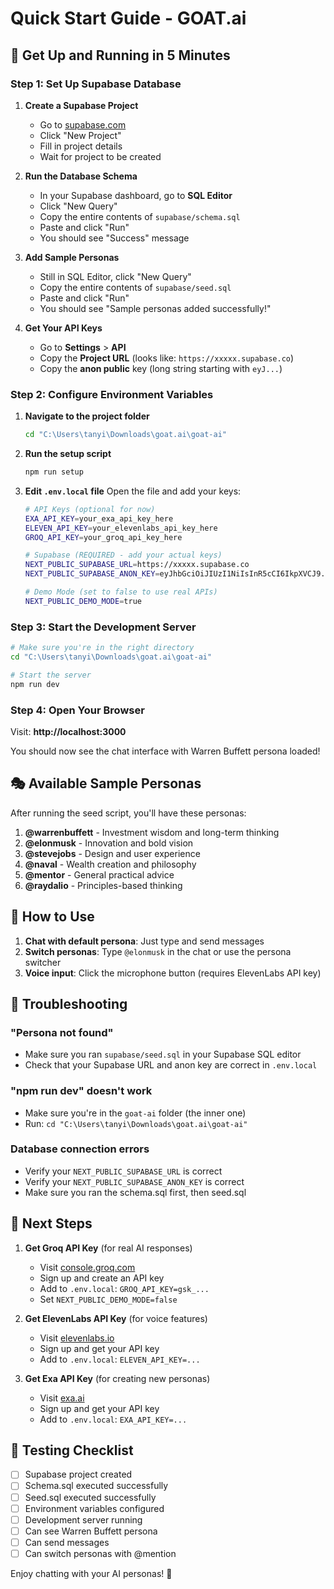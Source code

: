 # Quick Start Guide - GOAT.ai

## 🚀 Get Up and Running in 5 Minutes

### Step 1: Set Up Supabase Database

1. **Create a Supabase Project**
   - Go to [supabase.com](https://supabase.com)
   - Click "New Project"
   - Fill in project details
   - Wait for project to be created

2. **Run the Database Schema**
   - In your Supabase dashboard, go to **SQL Editor**
   - Click "New Query"
   - Copy the entire contents of `supabase/schema.sql`
   - Paste and click "Run"
   - You should see "Success" message

3. **Add Sample Personas**
   - Still in SQL Editor, click "New Query"
   - Copy the entire contents of `supabase/seed.sql`
   - Paste and click "Run"
   - You should see "Sample personas added successfully!"

4. **Get Your API Keys**
   - Go to **Settings** > **API**
   - Copy the **Project URL** (looks like: `https://xxxxx.supabase.co`)
   - Copy the **anon public** key (long string starting with `eyJ...`)

### Step 2: Configure Environment Variables

1. **Navigate to the project folder**
   ```bash
   cd "C:\Users\tanyi\Downloads\goat.ai\goat-ai"
   ```

2. **Run the setup script**
   ```bash
   npm run setup
   ```

3. **Edit `.env.local` file**
   Open the file and add your keys:
   ```bash
   # API Keys (optional for now)
   EXA_API_KEY=your_exa_api_key_here
   ELEVEN_API_KEY=your_elevenlabs_api_key_here
   GROQ_API_KEY=your_groq_api_key_here

   # Supabase (REQUIRED - add your actual keys)
   NEXT_PUBLIC_SUPABASE_URL=https://xxxxx.supabase.co
   NEXT_PUBLIC_SUPABASE_ANON_KEY=eyJhbGciOiJIUzI1NiIsInR5cCI6IkpXVCJ9...

   # Demo Mode (set to false to use real APIs)
   NEXT_PUBLIC_DEMO_MODE=true
   ```

### Step 3: Start the Development Server

```bash
# Make sure you're in the right directory
cd "C:\Users\tanyi\Downloads\goat.ai\goat-ai"

# Start the server
npm run dev
```

### Step 4: Open Your Browser

Visit: **http://localhost:3000**

You should now see the chat interface with Warren Buffett persona loaded!

## 🎭 Available Sample Personas

After running the seed script, you'll have these personas:

1. **@warrenbuffett** - Investment wisdom and long-term thinking
2. **@elonmusk** - Innovation and bold vision
3. **@stevejobs** - Design and user experience
4. **@naval** - Wealth creation and philosophy
5. **@mentor** - General practical advice
6. **@raydalio** - Principles-based thinking

## 💬 How to Use

1. **Chat with default persona**: Just type and send messages
2. **Switch personas**: Type `@elonmusk` in the chat or use the persona switcher
3. **Voice input**: Click the microphone button (requires ElevenLabs API key)

## 🐛 Troubleshooting

### "Persona not found"
- Make sure you ran `supabase/seed.sql` in your Supabase SQL editor
- Check that your Supabase URL and anon key are correct in `.env.local`

### "npm run dev" doesn't work
- Make sure you're in the `goat-ai` folder (the inner one)
- Run: `cd "C:\Users\tanyi\Downloads\goat.ai\goat-ai"`

### Database connection errors
- Verify your `NEXT_PUBLIC_SUPABASE_URL` is correct
- Verify your `NEXT_PUBLIC_SUPABASE_ANON_KEY` is correct
- Make sure you ran the schema.sql first, then seed.sql

## 🎯 Next Steps

1. **Get Groq API Key** (for real AI responses)
   - Visit [console.groq.com](https://console.groq.com)
   - Sign up and create an API key
   - Add to `.env.local`: `GROQ_API_KEY=gsk_...`
   - Set `NEXT_PUBLIC_DEMO_MODE=false`

2. **Get ElevenLabs API Key** (for voice features)
   - Visit [elevenlabs.io](https://elevenlabs.io)
   - Sign up and get your API key
   - Add to `.env.local`: `ELEVEN_API_KEY=...`

3. **Get Exa API Key** (for creating new personas)
   - Visit [exa.ai](https://exa.ai)
   - Sign up and get your API key
   - Add to `.env.local`: `EXA_API_KEY=...`

## 📝 Testing Checklist

- [ ] Supabase project created
- [ ] Schema.sql executed successfully
- [ ] Seed.sql executed successfully
- [ ] Environment variables configured
- [ ] Development server running
- [ ] Can see Warren Buffett persona
- [ ] Can send messages
- [ ] Can switch personas with @mention

Enjoy chatting with your AI personas! 🎉
